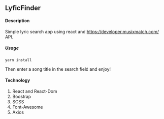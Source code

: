 ## LyficFinder

#### Description

Simple lyric search app using react and https://developer.musixmatch.com/ API.

##### Usage

```
yarn install
```

Then enter a song title in the search field and enjoy!

#### Technology

1. React and React-Dom
2. Boostrap
3. SCSS
4. Font-Awesome
5. Axios
